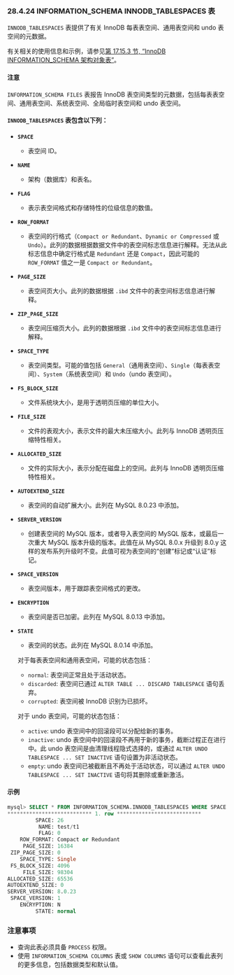 ### 28.4.24 INFORMATION_SCHEMA INNODB_TABLESPACES 表

`INNODB_TABLESPACES` 表提供了有关 InnoDB 每表表空间、通用表空间和 undo 表空间的元数据。

有关相关的使用信息和示例，请参见[第 17.15.3 节, “InnoDB INFORMATION_SCHEMA 架构对象表”](#innodb-information-schema-schema-object-tables)。

#### 注意
`INFORMATION_SCHEMA FILES` 表报告 InnoDB 表空间类型的元数据，包括每表表空间、通用表空间、系统表空间、全局临时表空间和 undo 表空间。

#### `INNODB_TABLESPACES` 表包含以下列：

- **`SPACE`**
  - 表空间 ID。

- **`NAME`**
  - 架构（数据库）和表名。

- **`FLAG`**
  - 表示表空间格式和存储特性的位级信息的数值。

- **`ROW_FORMAT`**
  - 表空间的行格式（`Compact or Redundant`、`Dynamic or Compressed` 或 `Undo`）。此列的数据根据数据文件中的表空间标志信息进行解释。无法从此标志信息中确定行格式是 `Redundant` 还是 `Compact`，因此可能的 `ROW_FORMAT` 值之一是 `Compact or Redundant`。

- **`PAGE_SIZE`**
  - 表空间页大小。此列的数据根据 `.ibd` 文件中的表空间标志信息进行解释。

- **`ZIP_PAGE_SIZE`**
  - 表空间压缩页大小。此列的数据根据 `.ibd` 文件中的表空间标志信息进行解释。

- **`SPACE_TYPE`**
  - 表空间类型。可能的值包括 `General`（通用表空间）、`Single`（每表表空间）、`System`（系统表空间）和 `Undo`（undo 表空间）。

- **`FS_BLOCK_SIZE`**
  - 文件系统块大小，是用于透明页压缩的单位大小。

- **`FILE_SIZE`**
  - 文件的表观大小，表示文件的最大未压缩大小。此列与 InnoDB 透明页压缩特性相关。

- **`ALLOCATED_SIZE`**
  - 文件的实际大小，表示分配在磁盘上的空间。此列与 InnoDB 透明页压缩特性相关。

- **`AUTOEXTEND_SIZE`**
  - 表空间的自动扩展大小。此列在 MySQL 8.0.23 中添加。

- **`SERVER_VERSION`**
  - 创建表空间的 MySQL 版本，或者导入表空间的 MySQL 版本，或最后一次重大 MySQL 版本升级的版本。此值在从 MySQL 8.0.x 升级到 8.0.y 这样的发布系列升级时不变。此值可视为表空间的“创建”标记或“认证”标记。

- **`SPACE_VERSION`**
  - 表空间版本，用于跟踪表空间格式的更改。

- **`ENCRYPTION`**
  - 表空间是否已加密。此列在 MySQL 8.0.13 中添加。

- **`STATE`**
  - 表空间的状态。此列在 MySQL 8.0.14 中添加。

  对于每表表空间和通用表空间，可能的状态包括：
  - `normal`: 表空间正常且处于活动状态。
  - `discarded`: 表空间已通过 `ALTER TABLE ... DISCARD TABLESPACE` 语句丢弃。
  - `corrupted`: 表空间被 InnoDB 识别为已损坏。

  对于 undo 表空间，可能的状态包括：
  - `active`: undo 表空间中的回滚段可以分配给新的事务。
  - `inactive`: undo 表空间中的回滚段不再用于新的事务，截断过程正在进行中。此 undo 表空间是由清理线程隐式选择的，或通过 `ALTER UNDO TABLESPACE ... SET INACTIVE` 语句设置为非活动状态。
  - `empty`: undo 表空间已被截断且不再处于活动状态，可以通过 `ALTER UNDO TABLESPACE ... SET INACTIVE` 语句将其删除或重新激活。

#### 示例

```sql
mysql> SELECT * FROM INFORMATION_SCHEMA.INNODB_TABLESPACES WHERE SPACE = 26\G
*************************** 1. row ***************************
         SPACE: 26
          NAME: test/t1
          FLAG: 0
    ROW_FORMAT: Compact or Redundant
     PAGE_SIZE: 16384
 ZIP_PAGE_SIZE: 0
    SPACE_TYPE: Single
 FS_BLOCK_SIZE: 4096
     FILE_SIZE: 98304
ALLOCATED_SIZE: 65536
AUTOEXTEND_SIZE: 0
SERVER_VERSION: 8.0.23
 SPACE_VERSION: 1
    ENCRYPTION: N
         STATE: normal
```

### 注意事项

- 查询此表必须具备 `PROCESS` 权限。
- 使用 `INFORMATION_SCHEMA COLUMNS` 表或 `SHOW COLUMNS` 语句可以查看此表列的更多信息，包括数据类型和默认值。